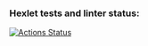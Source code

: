 ### Hexlet tests and linter status:
[![Actions Status](https://github.com/Elena1994-black/layout-designer-project-58/actions/workflows/hexlet-check.yml/badge.svg)](https://github.com/Elena1994-black/layout-designer-project-58/actions)